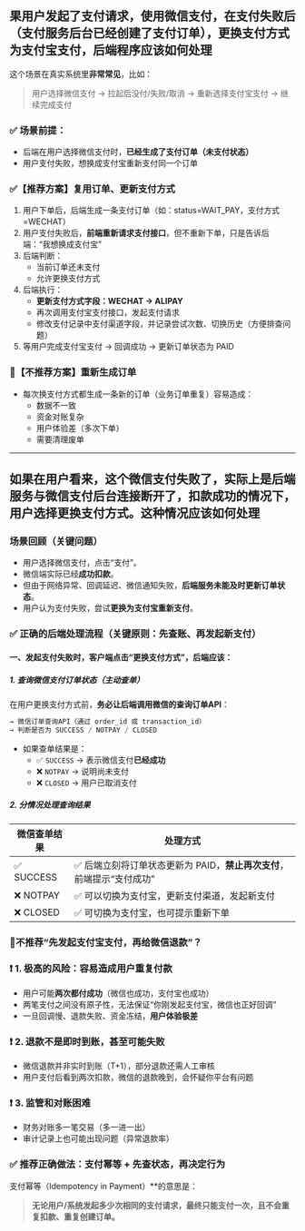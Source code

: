 
## 果用户发起了支付请求，使用微信支付，在支付失败后（支付服务后台已经创建了支付订单），更换支付方式为支付宝支付，后端程序应该如何处理


这个场景在真实系统里**非常常见**，比如：
> 用户选择微信支付 → 拉起后没付/失败/取消 → 重新选择支付宝支付 → 继续完成支付

### ✅ 场景前提：
- 后端在用户选择微信支付时，**已经生成了支付订单（未支付状态）**
- 用户支付失败，想换成支付宝重新支付同一个订单

### ✅【推荐方案】**复用订单、更新支付方式**
1. 用户下单后，后端生成一条支付订单（如：status=WAIT_PAY，支付方式=WECHAT）
2. 用户支付失败后，**前端重新请求支付接口**，但不重新下单，只是告诉后端：“我想换成支付宝”
3. 后端判断：
    - 当前订单还未支付
    - 允许更换支付方式
4. 后端执行：
    - **更新支付方式字段：WECHAT → ALIPAY**
    - 再次调用支付宝支付接口，发起支付请求
    - 修改支付记录中支付渠道字段，并记录尝试次数、切换历史（方便排查问题）
5. 等用户完成支付宝支付 → 回调成功 → 更新订单状态为 PAID


### 🚫【不推荐方案】重新生成订单
- 每次换支付方式都生成一条新的订单（业务订单重复）容易造成：
    - 数据不一致
    - 资金对账复杂
    - 用户体验差（多次下单）
    - 需要清理废单



---


## 如果在用户看来，这个微信支付失败了，实际上是后端服务与微信支付后台连接断开了，扣款成功的情况下，用户选择更换支付方式。这种情况应该如何处理


### 场景回顾（关键问题）
- 用户选择微信支付，点击“支付”。
- 微信端实际已经**成功扣款**。
- 但由于网络异常、回调延迟、微信通知失败，**后端服务未能及时更新订单状态**。
- 用户认为支付失败，尝试**更换为支付宝重新支付**。



### ✅ 正确的后端处理流程（关键原则：**先查账、再发起新支付**）

#### 一、发起支付失败时，客户端点击“更换支付方式”，后端应该：
##### **1. 查询微信支付订单状态（主动查单）**
在用户更换支付方式前，**务必让后端调用微信的查询订单API**：

```java
→ 微信订单查询API（通过 order_id 或 transaction_id）
→ 判断是否为 SUCCESS / NOTPAY / CLOSED
```

- 如果查单结果是：
    - ✅ `SUCCESS` → 表示微信支付**已经成功**
    - ❌ `NOTPAY` → 说明尚未支付
    - ❌ `CLOSED` → 用户已取消支付


##### **2. 分情况处理查询结果**

|微信查单结果|处理方式|
|---|---|
|✅ SUCCESS|✅ 后端立刻将订单状态更新为 PAID，**禁止再次支付**，前端提示“支付成功”|
|❌ NOTPAY|✅ 可以切换为支付宝，更新支付渠道，发起新支付|
|❌ CLOSED|✅ 可切换为支付宝，也可提示重新下单|


### 🚨不推荐“先发起支付宝支付，再给微信退款”？

### ❗ 1. **极高的风险：容易造成用户重复付款**
- 用户可能**两次都付成功**（微信也成功，支付宝也成功）
- 两笔支付之间没有原子性，无法保证“你刚发起支付宝，微信也正好回调”
- 一旦回调慢、退款失败、资金冻结，**用户体验极差**

### ❗ 2. **退款不是即时到账，甚至可能失败**
- 微信退款并非实时到账（T+1），部分退款还需人工审核
- 用户支付后看到两次扣款，微信的退款晚到，会怀疑你平台有问题

### ❗ 3. **监管和对账困难**
- 财务对账多一笔交易（多一进一出）
- 审计记录上也可能出现问题（异常退款率）


### ✅ 推荐正确做法：**支付幂等 + 先查状态，再决定行为**

支付幂等（Idempotency in Payment）**的意思是：
> **无论用户/系统发起多少次相同的支付请求，最终只能支付一次，且不会重复扣款、重复创建订单。**